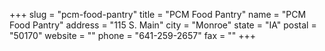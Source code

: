 +++
slug = "pcm-food-pantry"
title = "PCM Food Pantry"
name = "PCM Food Pantry"
address = "115 S. Main"
city = "Monroe"
state = "IA"
postal = "50170"
website = ""
phone = "641-259-2657"
fax = ""
+++
